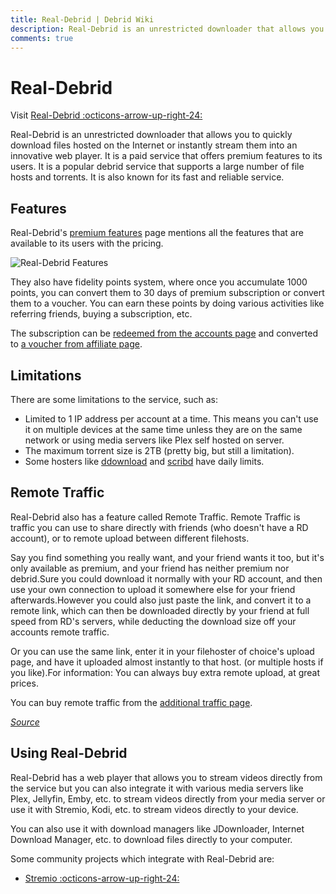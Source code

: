 ```yaml
---
title: Real-Debrid | Debrid Wiki
description: Real-Debrid is an unrestricted downloader that allows you to quickly download files hosted on the Internet or instantly stream them into an innovative web player
comments: true
---
```


# Real-Debrid

Visit [Real-Debrid :octicons-arrow-up-right-24:](https://real-debrid.com/)

Real-Debrid is an unrestricted downloader that allows you to quickly download files hosted on the Internet or instantly stream them into an innovative web player. It is a paid service that offers premium features to its users. It is a popular debrid service that supports a large number of file hosts and torrents. It is also known for its fast and reliable service.


## Features

Real-Debrid's [premium features](https://real-debrid.com/premium) page mentions all the features that are available to its users with the pricing.

![Real-Debrid Features](https://i.imgur.com/GTq6Vk3.png)

They also have fidelity points system, where once you accumulate 1000 points, you can convert them to 30 days of premium subscription or convert them to a voucher. You can earn these points by doing various activities like referring friends, buying a subscription, etc. 

The subscription can be [redeemed from the accounts page](https://real-debrid.com/account) and converted to [a voucher from affiliate page](https://real-debrid.com/affiliate).

## Limitations

There are some limitations to the service, such as:

- Limited to 1 IP address per account at a time. This means you can't use it on multiple devices at the same time unless they are on the same network or using media servers like Plex self hosted on server.
- The maximum torrent size is 2TB (pretty big, but still a limitation).
- Some hosters like [ddownload](https://ddownload.com) and [scribd](https://scribd.com) have daily limits.

## Remote Traffic

Real-Debrid also has a feature called Remote Traffic. Remote Traffic is traffic you can use to share directly with friends (who doesn't have a RD account), or to remote upload between different filehosts.

Say you find something you really want, and your friend wants it too, but it's only available as premium, and your friend has neither premium nor debrid.Sure you could download it normally with your RD account, and then use your own connection to upload it somewhere else for your friend afterwards.However you could also just paste the link, and convert it to a remote link, which can then be downloaded directly by your friend at full speed from RD's servers, while deducting the download size off your accounts remote traffic.

Or you can use the same link, enter it in your filehoster of choice's upload page, and have it uploaded almost instantly to that host. (or multiple hosts if you like).For information: You can always buy extra remote upload, at great prices.

You can buy remote traffic from the [additional traffic page](https://real-debrid.com/trafficshare).

_[Source](https://www.reddit.com/r/Piracy/comments/aj8uso/real_debrid_remote_traffic/)_

## Using Real-Debrid

Real-Debrid has a web player that allows you to stream videos directly from the service but you can also integrate it with various media servers like Plex, Jellyfin, Emby, etc. to stream videos directly from your media server or use it with Stremio, Kodi, etc. to stream videos directly to your device.

You can also use it with download managers like JDownloader, Internet Download Manager, etc. to download files directly to your computer.

Some community projects which integrate with Real-Debrid are:

- [Stremio :octicons-arrow-up-right-24:](https://www.stremio.com/)